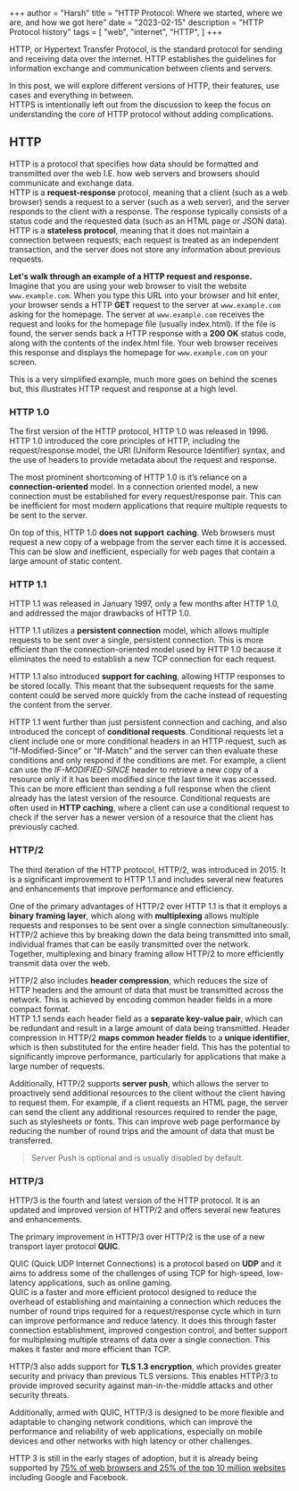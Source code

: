 +++
author = "Harsh"
title = "HTTP Protocol: Where we started, where we are, and how we got here"
date = "2023-02-15"
description = "HTTP Protocol history"
tags = [
    "web",
    "internet",
    "HTTP",
]
+++

HTTP, or Hypertext Transfer Protocol, is the standard protocol for sending and receiving data over the internet. HTTP establishes the guidelines for information exchange and communication between clients and servers. <br>

In this post, we will explore different versions of HTTP, their features, use cases and everything in between. <br>
HTTPS is intentionally left out from the discussion to keep the focus on understanding the core of HTTP protocol without adding complications. <br>

## HTTP

HTTP is a protocol that specifies how data should be formatted and transmitted over the web I.E. how web servers and browsers should communicate and exchange data. <br>
HTTP is a **request-response** protocol, meaning that a client (such as a web browser) sends a request to a server (such as a web server), and the server responds to the client with a response. The response typically consists of a status code and the requested data (such as an HTML page or JSON data). <br>
HTTP is a **stateless protocol**, meaning that it does not maintain a connection between requests; each request is treated as an independent transaction, and the server does not store any information about previous requests. <br>

**Let's walk through an example of a HTTP request and response.** <br>
Imagine that you are using your web browser to visit the website `www.example.com`. When you type this URL into your browser and hit enter, your browser sends a HTTP **GET** request to the server at `www.example.com` asking for the homepage.
The server at `www.example.com` receives the request and looks for the homepage file (usually index.html). If the file is found, the server sends back a HTTP response with a **200 OK** status code, along with the contents of the index.html file. Your web browser receives this response and displays the homepage for `www.example.com` on your screen.

This is a very simplified example, much more goes on behind the scenes but, this illustrates HTTP request and response at a high level.

### HTTP 1.0

The first version of the HTTP protocol, HTTP 1.0 was released in 1996. <br>
HTTP 1.0 introduced the core principles of HTTP, including the request/response model, the URI (Uniform Resource Identifier) syntax, and the use of headers to provide metadata about the request and response. <br>

The most prominent shortcoming of HTTP 1.0 is it’s reliance on a **connection-oriented** model. In a connection oriented model, a new connection must be established for every request/response pair. This can be inefficient for most modern applications that require multiple requests to be sent to the server.<br>

On top of this, HTTP 1.0 **does not support** **caching**. Web browsers must request a new copy of a webpage from the server each time it is accessed. This can be slow and inefficient, especially for web pages that contain a large amount of static content.

### HTTP 1.1

HTTP 1.1 was released in January 1997, only a few months after HTTP 1.0, and addressed the major drawbacks of HTTP 1.0. <br>

HTTP 1.1 utilizes a **persistent connection** model, which allows multiple requests to be sent over a single, persistent connection. This is more efficient than the connection-oriented model used by HTTP 1.0 because it eliminates the need to establish a new TCP connection for each request. <br>

HTTP 1.1 also introduced **support for caching**, allowing HTTP responses to be stored locally. This meant that the subsequent requests for the same content could be served more quickly from the cache instead of requesting the content from the server. <br>

HTTP 1.1 went further than just persistent connection and caching, and also introduced the concept of **conditional requests**. Conditional requests let a client include one or more conditional headers in an HTTP request, such as "If-Modified-Since" or "If-Match" and the server can then evaluate these conditions and only respond if the conditions are met. For example, a client can use the _IF-MODIFIED-SINCE_ header to retrieve a new copy of a resource only if it has been modified since the last time it was accessed. This can be more efficient than sending a full response when the client already has the latest version of the resource. Conditional requests are often used in **HTTP caching**, where a client can use a conditional request to check if the server has a newer version of a resource that the client has previously cached. <br>

### HTTP/2

The third iteration of the HTTP protocol, HTTP/2, was introduced in 2015. It is a significant improvement to HTTP 1.1 and includes several new features and enhancements that improve performance and efficiency. <br>

One of the primary advantages of HTTP/2 over HTTP 1.1 is that it employs a **binary framing layer**, which along with **multiplexing** allows multiple requests and responses to be sent over a single connection simultaneously. HTTP/2 achieve this by breaking down the data being transmitted into small, individual frames that can be easily transmitted over the network. <br>
Together, multiplexing and binary framing allow HTTP/2 to more efficiently transmit data over the web.

HTTP/2 also includes **header compression**, which reduces the size of HTTP headers and the amount of data that must be transmitted across the network. This is achieved by encoding common header fields in a more compact format. <br>
HTTP 1.1 sends each header field as a **separate key-value pair**, which can be redundant and result in a large amount of data being transmitted. Header compression in HTTP/2 **maps common header fields** to a **unique identifier**, which is then substituted for the entire header field.
This has the potential to significantly improve performance, particularly for applications that make a large number of requests. <br>

Additionally, HTTP/2 supports **server push**, which allows the server to proactively send additional resources to the client without the client having to request them. For example, if a client requests an HTML page, the server can send the client any additional resources required to render the page, such as stylesheets or fonts. This can improve web page performance by reducing the number of round trips and the amount of data that must be transferred.

> Server Push is optional and is usually disabled by default.

### HTTP/3

HTTP/3 is the fourth and latest version of the HTTP protocol. It is an updated and improved version of HTTP/2 and offers several new features and enhancements. <br>

The primary improvement in HTTP/3 over HTTP/2 is the use of a new transport layer protocol **QUIC**. <br>

QUIC (Quick UDP Internet Connections) is a protocol based on **UDP** and it aims to address some of the challenges of using TCP for high-speed, low-latency applications, such as online gaming. <br>
QUIC is a faster and more efficient protocol designed to reduce the overhead of establishing and maintaining a connection which reduces the number of round trips required for a request/response cycle which in turn can improve performance and reduce latency. It does this through faster connection establishment, improved congestion control, and better support for multiplexing multiple streams of data over a single connection. This makes it faster and more efficient than TCP. <br>

HTTP/3 also adds support for **TLS 1.3 encryption**, which provides greater security and privacy than previous TLS versions. This enables HTTP/3 to provide improved security against man-in-the-middle attacks and other security threats. <br>

Additionally, armed with QUIC, HTTP/3 is designed to be more flexible and adaptable to changing network conditions, which can improve the performance and reliability of web applications, especially on mobile devices and other networks with high latency or other challenges. <br>

HTTP 3 is still in the early stages of adoption, but it is already being supported by [75% of web browsers and 25% of the top 10 million websites](https://en.wikipedia.org/wiki/HTTP/3#:~:text=HTTP%2F3%20is%20supported%20by,Mozilla%20Firefox%20since%20May%202021.) including Google and Facebook.
